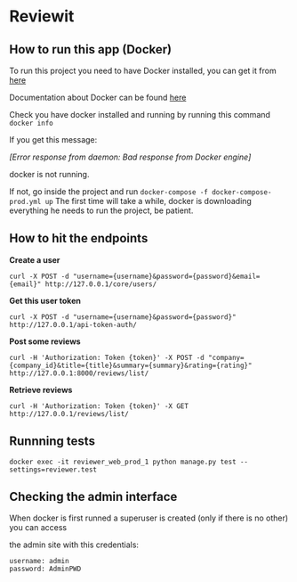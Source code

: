 # Reviewit

## How to run this app (Docker)

To run this project you need to have Docker installed, you can get it from [here](https://www.docker.com/products/docker/)

Documentation about Docker can be found [here](https://docs.docker.com/)

Check you have docker installed and running by running this command `docker info`

If you get this message:

*[Error response from daemon: Bad response from Docker engine]*

docker is not running.

If not, go inside the project and run `docker-compose -f docker-compose-prod.yml up`
The first time will take a while, docker is downloading everything he needs to run the project, be patient.

## How to hit the endpoints
**Create a user**

`curl -X POST -d "username={username}&password={password}&email={email}" http://127.0.0.1/core/users/`


**Get this user token**

`curl -X POST -d "username={username}&password={password}" http://127.0.0.1/api-token-auth/`


**Post some reviews**

`curl -H 'Authorization: Token {token}' -X POST -d "company={company_id}&title={title}&summary={summary}&rating={rating}" http://127.0.0.1:8000/reviews/list/`


**Retrieve reviews**

`curl -H 'Authorization: Token {token}' -X GET http://127.0.0.1/reviews/list/`

## Runnning tests

`docker exec -it reviewer_web_prod_1 python manage.py test --settings=reviewer.test`

## Checking the admin interface

When docker is first runned a superuser is created (only if there is no other) you can access

the admin site with this credentials:

```
username: admin
password: AdminPWD
```
